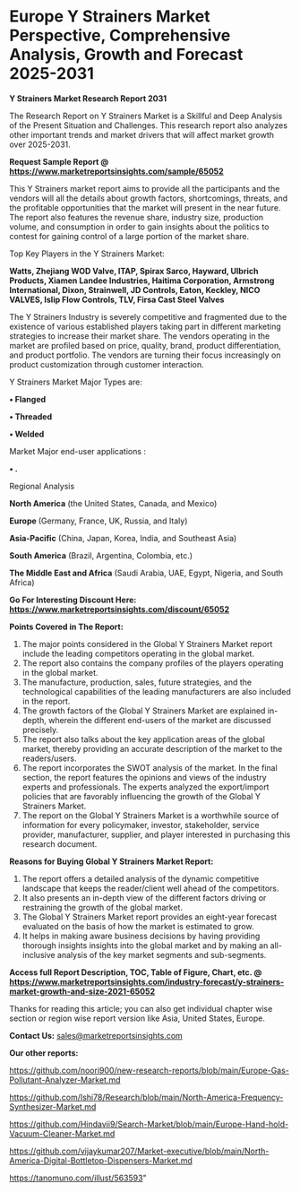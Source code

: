 # Europe Y Strainers Market Perspective, Comprehensive Analysis, Growth and Forecast 2025-2031

<strong>Y Strainers Market Research Report 2031</strong>

The Research Report on Y Strainers Market is a Skillful and Deep Analysis of the Present Situation and Challenges. This research report also analyzes other important trends and market drivers that will affect market growth over 2025-2031.

<strong>Request Sample Report @ <a href=https://www.marketreportsinsights.com/sample/65052>https://www.marketreportsinsights.com/sample/65052</a></strong>

This Y Strainers market report aims to provide all the participants and the vendors will all the details about growth factors, shortcomings, threats, and the profitable opportunities that the market will present in the near future. The report also features the revenue share, industry size, production volume, and consumption in order to gain insights about the politics to contest for gaining control of a large portion of the market share.

Top Key Players in the Y Strainers Market:

<strong>Watts, Zhejiang WOD Valve, ITAP, Spirax Sarco, Hayward, Ulbrich Products, Xiamen Landee Industries, Haitima Corporation, Armstrong International, Dixon, Strainwell, JD Controls, Eaton, Keckley, NICO VALVES, Islip Flow Controls, TLV, Firsa Cast Steel Valves</strong>

The Y Strainers Industry is severely competitive and fragmented due to the existence of various established players taking part in different marketing strategies to increase their market share. The vendors operating in the market are profiled based on price, quality, brand, product differentiation, and product portfolio. The vendors are turning their focus increasingly on product customization through customer interaction.

Y Strainers Market Major Types are:

<strong>• Flanged

• Threaded

• Welded</strong>

Market Major end-user applications :

<strong>• .</strong>

Regional Analysis

</u><strong><b>North America</b></strong> (the United States, Canada, and Mexico)

<strong><b>Europe </b></strong>(Germany, France, UK, Russia, and Italy)

<strong><b>Asia-Pacific</b></strong> (China, Japan, Korea, India, and Southeast Asia)

<strong><b>South America</b></strong> (Brazil, Argentina, Colombia, etc.)

<strong><b>The Middle East and Africa</b></strong> (Saudi Arabia, UAE, Egypt, Nigeria, and South Africa)

<strong>Go For Interesting Discount Here: <a href=https://www.marketreportsinsights.com/discount/65052>https://www.marketreportsinsights.com/discount/65052</a></strong>

<strong>Points Covered in The Report:</strong>
<ol>
  <li>The major points considered in the Global Y Strainers Market report include the leading competitors operating in the global market.</li>
  <li>The report also contains the company profiles of the players operating in the global market.</li>
  <li>The manufacture, production, sales, future strategies, and the technological capabilities of the leading manufacturers are also included in the report.</li>
  <li>The growth factors of the Global Y Strainers Market are explained in-depth, wherein the different end-users of the market are discussed precisely.</li>
  <li>The report also talks about the key application areas of the global market, thereby providing an accurate description of the market to the readers/users.</li>
  <li>The report incorporates the SWOT analysis of the market. In the final section, the report features the opinions and views of the industry experts and professionals. The experts analyzed the export/import policies that are favorably influencing the growth of the Global Y Strainers Market.</li>
  <li>The report on the Global Y Strainers Market is a worthwhile source of information for every policymaker, investor, stakeholder, service provider, manufacturer, supplier, and player interested in purchasing this research document.</li>
</ol>
<strong>Reasons for Buying Global Y Strainers Market Report:</strong>

<ol>
  <li>The report offers a detailed analysis of the dynamic competitive landscape that keeps the reader/client well ahead of the competitors.</li>
  <li>It also presents an in-depth view of the different factors driving or restraining the growth of the global market.</li>
  <li>The Global Y Strainers Market report provides an eight-year forecast evaluated on the basis of how the market is estimated to grow.</li>
  <li>It helps in making aware business decisions by having providing thorough insights insights into the global market and by making an all-inclusive analysis of the key market segments and sub-segments.</li>
</ol>
<strong>Access full Report Description, TOC, Table of Figure, Chart, etc. @ <a href=https://www.marketreportsinsights.com/industry-forecast/y-strainers-market-growth-and-size-2021-65052>https://www.marketreportsinsights.com/industry-forecast/y-strainers-market-growth-and-size-2021-65052</a></strong>


Thanks for reading this article; you can also get individual chapter wise section or region wise report version like Asia, United States, Europe.

<strong>Contact Us:</strong>
sales@marketreportsinsights.com

<strong>Our other reports:</strong>

<a href=https://github.com/noori900/new-research-reports/blob/main/Europe-Gas-Pollutant-Analyzer-Market.md>https://github.com/noori900/new-research-reports/blob/main/Europe-Gas-Pollutant-Analyzer-Market.md</a>

<a href=https://github.com/Ishi78/Research/blob/main/North-America-Frequency-Synthesizer-Market.md>https://github.com/Ishi78/Research/blob/main/North-America-Frequency-Synthesizer-Market.md</a>

<a href=https://github.com/Hindavii9/Search-Market/blob/main/Europe-Hand-hold-Vacuum-Cleaner-Market.md>https://github.com/Hindavii9/Search-Market/blob/main/Europe-Hand-hold-Vacuum-Cleaner-Market.md</a>

<a href=https://github.com/vijaykumar207/Market-executive/blob/main/North-America-Digital-Bottletop-Dispensers-Market.md>https://github.com/vijaykumar207/Market-executive/blob/main/North-America-Digital-Bottletop-Dispensers-Market.md</a>

<a href=https://tanomuno.com/illust/563593>https://tanomuno.com/illust/563593</a>"
